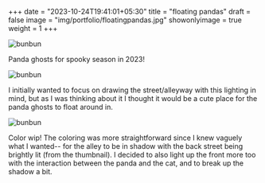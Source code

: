 +++
date = "2023-10-24T19:41:01+05:30"
title = "floating pandas"
draft = false
image = "img/portfolio/floatingpandas.jpg"
showonlyimage = true
weight = 1
+++

![bunbun](/img/portfolio/floatingpandas.jpg)

Panda ghosts for spooky season in 2023!

![bunbun](/img/extra/floatingpandas_ex0.jpg)

I initially wanted to focus on drawing the street/alleyway with this lighting in mind, but as I was thinking about it I thought it would be a cute place for the panda ghosts to float around in.

![bunbun](/img/extra/floatingpandas_ex1.jpg)

Color wip! The coloring was more straightforward since I knew vaguely what I wanted-- for the alley to be in shadow with the back street being brightly lit (from the thumbnail). I decided to also light up the front more too with the interaction between the panda and the cat, and to break up the shadow a bit.
